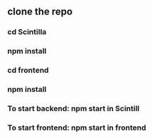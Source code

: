 ## clone the repo
### cd Scintilla
### npm install
### cd frontend
### npm install

### To start backend: npm start in Scintill
### To start frontend: npm start in frontend
